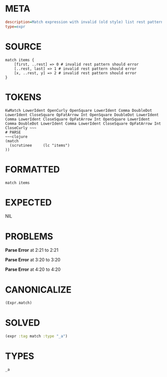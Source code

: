 # META
~~~ini
description=Match expression with invalid (old style) list rest patterns should error
type=expr
~~~
# SOURCE
~~~roc
match items {
    [first, ..rest] => 0 # invalid rest pattern should error
    [..rest, last] => 1 # invalid rest pattern should error
    [x, ..rest, y] => 2 # invalid rest pattern should error
}
~~~
# TOKENS
~~~text
KwMatch LowerIdent OpenCurly OpenSquare LowerIdent Comma DoubleDot LowerIdent CloseSquare OpFatArrow Int OpenSquare DoubleDot LowerIdent Comma LowerIdent CloseSquare OpFatArrow Int OpenSquare LowerIdent Comma DoubleDot LowerIdent Comma LowerIdent CloseSquare OpFatArrow Int CloseCurly ~~~
# PARSE
~~~clojure
(match
  (scrutinee     (lc "items")
))
~~~
# FORMATTED
~~~roc
match items
~~~
# EXPECTED
NIL
# PROBLEMS
**Parse Error**
at 2:21 to 2:21

**Parse Error**
at 3:20 to 3:20

**Parse Error**
at 4:20 to 4:20

# CANONICALIZE
~~~clojure
(Expr.match)
~~~
# SOLVED
~~~clojure
(expr :tag match :type "_a")
~~~
# TYPES
~~~roc
_a
~~~
